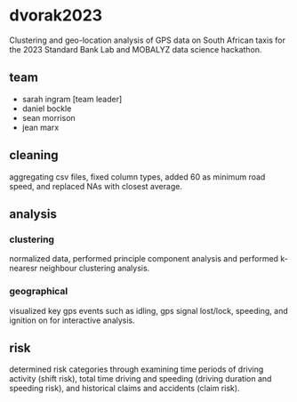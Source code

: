 # dvorak2023

Clustering and geo-location analysis of GPS data on South African taxis for the 2023 Standard Bank Lab and MOBALYZ data science hackathon.

## team

- sarah ingram [team leader]
- daniel bockle
- sean morrison 
- jean marx

## cleaning
aggregating csv files, fixed column types, added 60 as minimum road speed, and replaced NAs with closest average.

## analysis

### clustering
normalized data, performed principle component analysis and performed k-nearesr neighbour clustering analysis.

### geographical 
visualized key gps events such as idling, gps signal lost/lock, speeding, and ignition on for interactive analysis.

## risk
determined risk categories through examining time periods of driving activity (shift risk), total time driving and speeding (driving duration and speeding risk), and historical claims and accidents (claim risk). 
